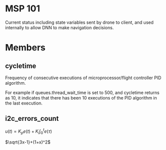 # MSP 101

Current status including state variables sent by drone to client,  and used internally to allow
DNN to make navigation decisions.

# Members

## cycletime

Frequency of consecutive executions of microprocessor/flight controller PID algorithm.

For example if queues.thread_wait_time is set to 500,  and cycletime returns as 10, it indicates
that there has been 10 executions of the PID algorithm in the last execution.

## i2c_errors_count

$u(t)=K_pe(t)+K_i \int_0^te(\tau)$

$\sqrt{3x-1}+(1+x)^2$